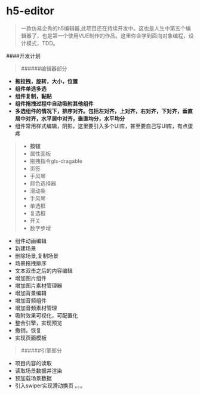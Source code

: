 # h5-editor

> 一款仿易企秀的h5编辑器,此项目还在持续开发中。这也是人生中第五个编辑器了，也是第一个使用VUE制作的作品。这里你会学到面向对象编程，设计模式，TDD。

####开发计划
>######编辑器部分
* **拖拉拽，旋转，大小，位置**
* **组件单选多选**
* **组件复制，黏贴**
* **组件拖拽过程中自动吸附其他组件**
* **多选组件的情况下，排序对齐。包括左对齐，上对齐，右对齐，下对齐，垂直居中对齐，水平居中对齐，垂直均分，水平均分**
* 组件常用样式编辑，阴影，这里要引入多个UI库，甚至要自己写UI库，有点蛋疼
>* **按钮**
>* 属性面板
>* 拖拽指令gls-dragable
>* 页签
>* 手风琴
>* 颜色选择器
>* 滑动条
>* 手风琴
>* 单选框
>* 复选框
>* 开关
>* 数字步增
* 组件动画编辑
* 新建场景
* 删除场景,复制场景
* 场景拖拽排序
* 文本双击之后的内容编辑
* 增加图片组件
* 增加图片素材管理器
* 增加背景编辑
* 增加音频组件
* 增加音频素材管理
* 吸附效果可视化，可配置化
* 整合引擎，实现预览
* 撤销，恢复
* 实现页面模板
>######引擎部分
* 项目内容的读取
* 读取场景数据并渲染
* 预加载场景数据
* 引入swiper实现滑动换页
。。。
